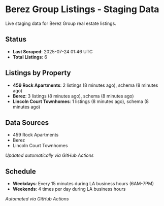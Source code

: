 # Berez Group Listings - Staging Data

Live staging data for Berez Group real estate listings.

## Status

- **Last Scraped**: 2025-07-24 01:46 UTC
- **Total Listings**: 6

## Listings by Property

- **459 Rock Apartments**: 2 listings (8 minutes ago), schema (8 minutes ago)
- **Berez**: 3 listings (8 minutes ago), schema (8 minutes ago)
- **Lincoln Court Townhomes**: 1 listings (8 minutes ago), schema (8 minutes ago)

## Data Sources

- 459 Rock Apartments
- Berez
- Lincoln Court Townhomes

*Updated automatically via GitHub Actions*

## Schedule

- **Weekdays**: Every 15 minutes during LA business hours (6AM-7PM)
- **Weekends**: 4 times per day during LA business hours

*Automated via GitHub Actions*
